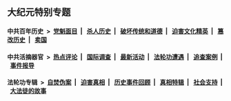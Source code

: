 ## 大纪元特别专题

#### 中共百年历史 &nbsp;>&nbsp; [党魁面目](indexes/nf1176107/README.md?03140430) &nbsp;| &nbsp; [杀人历史](indexes/nf1176106/README.md?03140430) &nbsp;| &nbsp; [破坏传统和道德](indexes/nf1176106/README.md?03140430) &nbsp;| &nbsp; [迫害文化精英](indexes/nf1176111/README.md?03140430) &nbsp;| &nbsp; [篡改历史](indexes/nf1176115/README.md?03140430) &nbsp;| &nbsp; [卖国](indexes/nf1176117/README.md?03140430) 

#### 中共活摘器官 &nbsp;>&nbsp; [热点评论](indexes/nf5879/README.md?03140430) &nbsp;| &nbsp; [国际调查](indexes/nf5947/README.md?03140430) &nbsp;| &nbsp; [最新活动](indexes/nf5883/README.md?03140430) &nbsp;| &nbsp; [法轮功遭遇](indexes/nf5881/README.md?03140430) &nbsp;| &nbsp; [追查案例](indexes/nf5880/README.md?03140430) &nbsp;| &nbsp; [事件报导](indexes/nf5877/README.md?03140430) 

#### 法轮功专辑 &nbsp;>&nbsp; [自焚伪案](indexes/nf5562/README.md?03140430) &nbsp;| &nbsp; [迫害真相](indexes/nf4379/README.md?03140430) &nbsp;| &nbsp; [历史事件回顾](indexes/nf5793/README.md?03140430) &nbsp;| &nbsp; [真相特辑](indexes/nf4389/README.md?03140430) &nbsp;| &nbsp; [社会支持](indexes/nf4386/README.md?03140430) &nbsp;| &nbsp; [大法徒的故事](indexes/nf1147481/README.md?03140430) 


